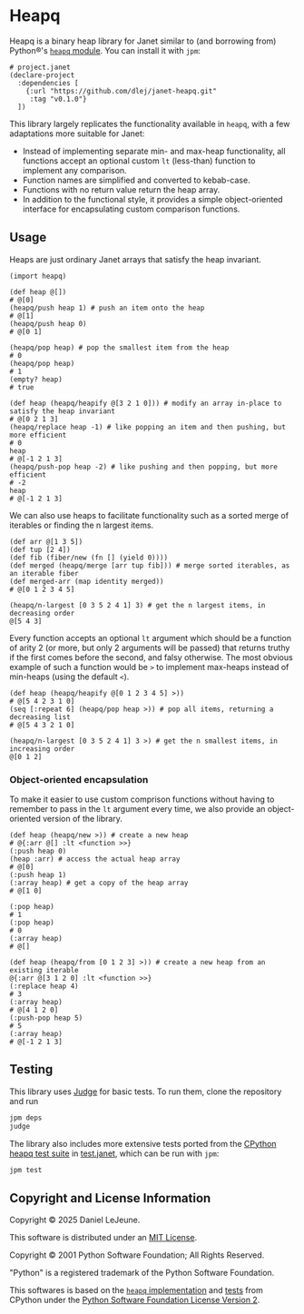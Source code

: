 # Heapq

Heapq is a binary heap library for Janet similar to (and borrowing from) Python®'s [`heapq` module](https://docs.python.org/3/library/heapq.html). You can install it with `jpm`:

```janet
# project.janet
(declare-project
  :dependencies [
    {:url "https://github.com/dlej/janet-heapq.git"
     :tag "v0.1.0"}
  ])
```

This library largely replicates the functionality available in `heapq`, with a few adaptations more suitable for Janet:

- Instead of implementing separate min- and max-heap functionality, all functions accept an optional custom `lt` (less-than) function to implement any comparison.
- Function names are simplified and converted to kebab-case.
- Functions with no return value return the heap array.
- In addition to the functional style, it provides a simple object-oriented interface for encapsulating custom comparison functions.

## Usage

Heaps are just ordinary Janet arrays that satisfy the heap invariant.

```janet
(import heapq)

(def heap @[])
# @[0]
(heapq/push heap 1) # push an item onto the heap
# @[1]
(heapq/push heap 0)
# @[0 1]

(heapq/pop heap) # pop the smallest item from the heap
# 0
(heapq/pop heap)
# 1
(empty? heap)
# true

(def heap (heapq/heapify @[3 2 1 0])) # modify an array in-place to satisfy the heap invariant
# @[0 2 1 3]
(heapq/replace heap -1) # like popping an item and then pushing, but more efficient
# 0
heap
# @[-1 2 1 3]
(heapq/push-pop heap -2) # like pushing and then popping, but more efficient
# -2
heap
# @[-1 2 1 3]

```

We can also use heaps to facilitate functionality such as a sorted merge of iterables or finding the n largest items.

```janet
(def arr @[1 3 5])
(def tup [2 4])
(def fib (fiber/new (fn [] (yield 0))))
(def merged (heapq/merge [arr tup fib])) # merge sorted iterables, as an iterable fiber
(def merged-arr (map identity merged))
# @[0 1 2 3 4 5]

(heapq/n-largest [0 3 5 2 4 1] 3) # get the n largest items, in decreasing order
@[5 4 3]
```

Every function accepts an optional `lt` argument which should be a function of arity 2 (or more, but only 2 arguments will be passed) that returns truthy if the first comes before the second, and falsy otherwise. The most obvious example of such a function would be `>` to implement max-heaps instead of min-heaps (using the default `<`).

```janet
(def heap (heapq/heapify @[0 1 2 3 4 5] >))
# @[5 4 2 3 1 0]
(seq [:repeat 6] (heapq/pop heap >)) # pop all items, returning a decreasing list
# @[5 4 3 2 1 0]

(heapq/n-largest [0 3 5 2 4 1] 3 >) # get the n smallest items, in increasing order
@[0 1 2]
```

### Object-oriented encapsulation

To make it easier to use custom comprison functions without having to remember to pass in the `lt` argument every time, we also provide an object-oriented version of the library.

```janet
(def heap (heapq/new >)) # create a new heap
# @{:arr @[] :lt <function >>}
(:push heap 0)
(heap :arr) # access the actual heap array
# @[0]
(:push heap 1)
(:array heap) # get a copy of the heap array
# @[1 0]

(:pop heap)
# 1
(:pop heap)
# 0
(:array heap)
# @[]

(def heap (heapq/from [0 1 2 3] >)) # create a new heap from an existing iterable
@{:arr @[3 1 2 0] :lt <function >>}
(:replace heap 4)
# 3
(:array heap)
# @[4 1 2 0]
(:push-pop heap 5)
# 5
(:array heap)
# @[-1 2 1 3]
```

## Testing

This library uses [Judge](https://github.com/ianthehenry/judge) for basic tests. To run them, clone the repository and run

```bash
jpm deps
judge
```

The library also includes more extensive tests ported from the [CPython heapq test suite](https://github.com/python/cpython/blob/main/Lib/test/test_heapq.py) in [test.janet](test/test.janet), which can be run with `jpm`:

```bash
jpm test
```

## Copyright and License Information

Copyright © 2025 Daniel LeJeune.

This software is distributed under an [MIT License](LICENSE).

Copyright © 2001 Python Software Foundation; All Rights Reserved.

"Python" is a registered trademark of the Python Software Foundation.

This softwares is based on the [`heapq` implementation](https://github.com/python/cpython/blob/main/Lib/heapq.py) and [tests](https://github.com/python/cpython/blob/main/Lib/test/test_heapq.py) from CPython under the [Python Software Foundation License Version 2](cpython.LICENSE).
